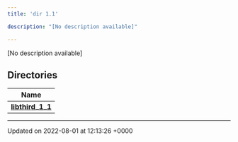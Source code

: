 ```yaml
---
title: 'dir 1.1'

description: "[No description available]"

---
```







[No description available]

## Directories

| Name           |
| -------------- |
| **[libthird_1_1](/documentation/code/files/dir_404dddf948d639801131044e7afc9e95/#dir-libthird-1-1)**  |






-------------------------------

Updated on 2022-08-01 at 12:13:26 +0000
